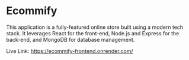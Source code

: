 # Ecommify
This application is a fully-featured online store built using a modern tech stack. It leverages React for the front-end, Node.js and Express for the back-end, and MongoDB for database management.

Live Link: https://ecommify-frontend.onrender.com/
